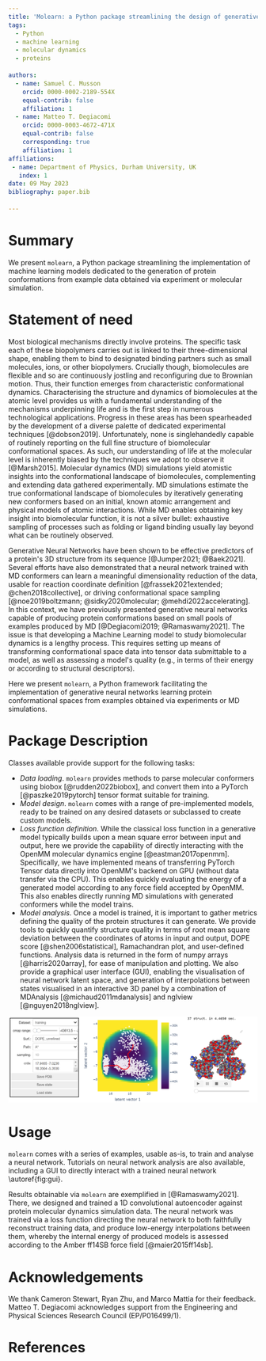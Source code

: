 ```yaml
---
title: 'Molearn: a Python package streamlining the design of generative models of biomolecular dynamics'
tags:
  - Python
  - machine learning
  - molecular dynamics
  - proteins
  
authors:
  - name: Samuel C. Musson
    orcid: 0000-0002-2189-554X
    equal-contrib: false
    affiliation: 1
  - name: Matteo T. Degiacomi
    orcid: 0000-0003-4672-471X
    equal-contrib: false
    corresponding: true
    affiliation: 1
affiliations:
 - name: Department of Physics, Durham University, UK
   index: 1
date: 09 May 2023
bibliography: paper.bib

---
```


# Summary

We present `molearn`, a Python package streamlining the implementation of machine learning models dedicated to the generation of protein conformations from example data obtained via experiment or molecular simulation.


# Statement of need

Most biological mechanisms directly involve proteins. The specific task each of these biopolymers carries out is linked to their three-dimensional shape, enabling them to bind to designated binding partners such as small molecules, ions, or other biopolymers. Crucially though, biomolecules are flexible and so are continuously jostling and reconfiguring due to Brownian motion. Thus, their function emerges from characteristic conformational dynamics. Characterising the structure and dynamics of biomolecules at the atomic level provides us with a fundamental understanding of the mechanisms underpinning life and is the first step in numerous technological applications. Progress in these areas has been spearheaded by the development of a diverse palette of dedicated experimental techniques [@dobson2019]. Unfortunately, none is singlehandedly capable of routinely reporting on the full fine structure of biomolecular conformational spaces. As such, our understanding of life at the molecular level is inherently biased by the techniques we adopt to observe it [@Marsh2015]. Molecular dynamics (MD) simulations yield atomistic insights into the conformational landscape of biomolecules, complementing and extending data gathered experimentally. MD simulations estimate the true conformational landscape of biomolecules by iteratively generating new conformers based on an initial, known atomic arrangement and physical models of atomic interactions. While MD enables obtaining key insight into biomolecular function, it is not a silver bullet: exhaustive sampling of processes such as folding or ligand binding usually lay beyond what can be routinely observed.

Generative Neural Networks have been shown to be effective predictors of a protein's 3D structure from its sequence [@Jumper2021; @Baek2021]. Several efforts have also demonstrated that a neural network trained with MD conformers can learn a meaningful dimensionality reduction of the data, usable for reaction coordinate definition [@frassek2021extended; @chen2018collective], or driving conformational space sampling [@noe2019boltzmann; @sidky2020molecular; @mehdi2022accelerating]. In this context, we have previously presented generative neural networks capable of producing protein conformations based on small pools of examples produced by MD [@Degiacomi2019; @Ramaswamy2021]. The issue is that developing a Machine Learning model to study biomolecular dynamics is a lengthy process. This requires setting up means of transforming conformational space data into tensor data submittable to a model, as well as assessing a model's quality (e.g., in terms of their energy or according to structural descriptors).

Here we present `molearn`, a Python framework facilitating the implementation of generative neural networks learning protein conformational spaces from examples obtained via experiments or MD simulations.


# Package Description

 Classes available provide support for the following tasks:
 
*	*Data loading*. `molearn` provides methods to parse molecular conformers using biobox [@rudden2022biobox], and convert them into a PyTorch [@paszke2019pytorch] tensor format suitable for training.
*	*Model design*. `molearn` comes with a range of pre-implemented models, ready to be trained on any desired datasets or subclassed to create custom models.
*	*Loss function definition*. While the classical loss function in a generative model typically builds upon a mean square error between input and output, here we provide the capability of directly interacting with the OpenMM molecular dynamics engine [@eastman2017openmm]. Specifically, we have implemented means of transferring PyTorch Tensor data directly into OpenMM's backend on GPU (without data transfer via the CPU). This enables quickly evaluating the energy of a generated model according to any force field accepted by OpenMM. This also enables directly running MD simulations with generated conformers while the model trains.
*	*Model analysis*. Once a model is trained, it is important to gather metrics defining the quality of the protein structures it can generate. We provide tools to quickly quantify structure quality in terms of root mean square deviation between the coordinates of atoms in input and output, DOPE score [@shen2006statistical], Ramachandran plot, and user-defined functions. Analysis data is returned in the form of numpy arrays [@harris2020array], for ease of manipulation and plotting. We also provide a graphical user interface (GUI), enabling the visualisation of neural network latent space, and generation of interpolations between states visualised in an interactive 3D panel by a combination of MDAnalysis [@michaud2011mdanalysis] and nglview [@nguyen2018nglview].

![`molearn` analysis tools include a graphical user interface, enabling the on-demand generation of protein conformations. The panel on the left controls how the neural network latent space is presented, the central panel is a Plotly interactive graph displaying the latent space, and the panel on the right is a 3D representation of an interpolation through the latent space supported by NGLview\label{fig:gui}.](gui_MurD.png)


# Usage

`molearn` comes with a series of examples, usable as-is, to train and analyse a neural network. Tutorials on neural network analysis are also available, including a GUI to directly interact with a trained neural network \autoref{fig:gui}.

Results obtainable via `molearn` are exemplified in [@Ramaswamy2021]. There, we designed and trained a 1D convolutional autoencoder against protein molecular dynamics simulation data. The neural network was trained via a loss function directing the neural network to both faithfully reconstruct training data, and produce low-energy interpolations between them, whereby the internal energy of produced models is assessed according to the Amber ff14SB force field [@maier2015ff14sb].


# Acknowledgements

We thank Cameron Stewart, Ryan Zhu, and Marco Mattia for their feedback. Matteo T. Degiacomi acknowledges support from the Engineering and Physical Sciences Research Council (EP/P016499/1).


# References
